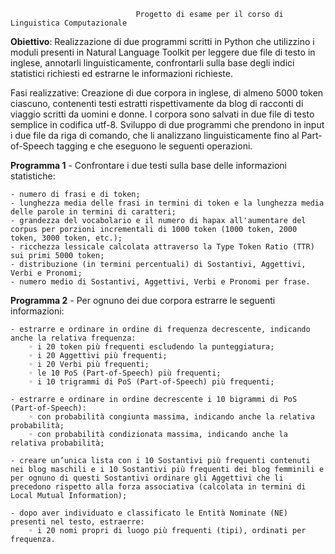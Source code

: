 ﻿

								Progetto di esame per il corso di Linguistica Computazionale


**Obiettivo**: Realizzazione di due programmi scritti in Python che utilizzino i moduli presenti in Natural Language Toolkit per leggere due file di testo in inglese, 
annotarli linguisticamente, confrontarli sulla base degli indici statistici richiesti ed estrarne le informazioni richieste.


Fasi realizzative: Creazione di due corpora in inglese, di almeno 5000 token ciascuno, contenenti testi estratti rispettivamente da blog di racconti di viaggio scritti da uomini e donne. I corpora sono salvati in due file di testo semplice in codifica utf-8.
Sviluppo di due programmi che prendono in input i due file da riga di comando, che li analizzano linguisticamente fino al Part-of-Speech tagging e che eseguono le seguenti operazioni.

**Programma 1** - Confrontare i due testi sulla base delle informazioni statistiche: 

	- numero di frasi e di token;
	- lunghezza media delle frasi in termini di token e la lunghezza media delle parole in termini di caratteri; 
	- grandezza del vocabolario e il numero di hapax all'aumentare del corpus per porzioni incrementali di 1000 token (1000 token, 2000 token, 3000 token, etc.); 
	- ricchezza lessicale calcolata attraverso la Type Token Ratio (TTR) sui primi 5000 token; 
	- distribuzione (in termini percentuali) di Sostantivi, Aggettivi, Verbi e Pronomi; 
	- numero medio di Sostantivi, Aggettivi, Verbi e Pronomi per frase.

**Programma 2** - Per ognuno dei due corpora estrarre le seguenti informazioni: 

	- estrarre e ordinare in ordine di frequenza decrescente, indicando anche la relativa frequenza: 
		◦ i 20 token più frequenti escludendo la punteggiatura; 
		◦ i 20 Aggettivi più frequenti; 
		◦ i 20 Verbi più frequenti; 
		◦ le 10 PoS (Part-of-Speech) più frequenti; 
		◦ i 10 trigrammi di PoS (Part-of-Speech) più frequenti;
	
	- estrarre e ordinare in ordine decrescente i 10 bigrammi di PoS (Part-of-Speech): 
		◦ con probabilità congiunta massima, indicando anche la relativa probabilità; 
		◦ con probabilità condizionata massima, indicando anche la relativa probabilità; 

	- creare un’unica lista con i 10 Sostantivi più frequenti contenuti nei blog maschili e i 10 Sostantivi più frequenti dei blog femminili e per ognuno di questi Sostantivi ordinare gli Aggettivi che li precedono rispetto alla forza associativa (calcolata in termini di Local Mutual Information);

	- dopo aver individuato e classificato le Entità Nominate (NE) presenti nel testo, estraerre: 
		◦ i 20 nomi propri di luogo più frequenti (tipi), ordinati per frequenza.
